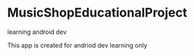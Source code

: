 # MusicShopEducationalProject
learning android dev

This app is created for andriod dev learning only

